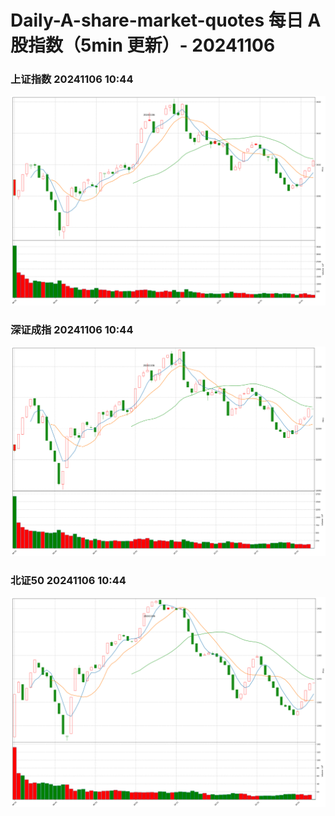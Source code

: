 
# Daily-A-share-market-quotes 每日 A 股指数（5min 更新）- 20241106

### 上证指数 20241106 10:44
![](./fig/2024/11/20241106-sh000001.png)

### 深证成指 20241106 10:44
![](./fig/2024/11/20241106-sz399001.png)

### 北证50 20241106 10:44
![](./fig/2024/11/20241106-bj899050.png)

